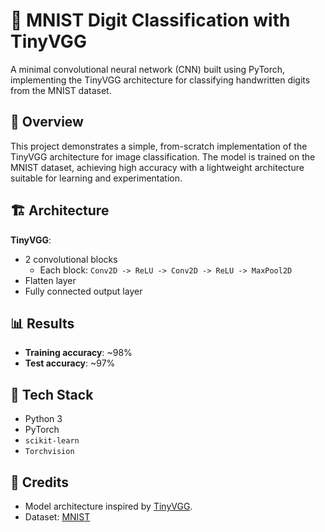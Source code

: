 # 🧠 MNIST Digit Classification with TinyVGG

A minimal convolutional neural network (CNN) built using PyTorch, implementing the TinyVGG architecture for classifying handwritten digits from the MNIST dataset.

## 📌 Overview

This project demonstrates a simple, from-scratch implementation of the TinyVGG architecture for image classification. The model is trained on the MNIST dataset, achieving high accuracy with a lightweight architecture suitable for learning and experimentation.

## 🏗️ Architecture

**TinyVGG**:
- 2 convolutional blocks  
  - Each block: `Conv2D -> ReLU -> Conv2D -> ReLU -> MaxPool2D`
- Flatten layer
- Fully connected output layer

## 📊 Results

- **Training accuracy**: ~98%
- **Test accuracy**: ~97%

## 🧰 Tech Stack

- Python 3
- PyTorch
- `scikit-learn`
- `Torchvision`

## 📌 Credits

- Model architecture inspired by [TinyVGG](https://learnpytorch.io).
- Dataset: [MNIST](http://yann.lecun.com/exdb/mnist/)
